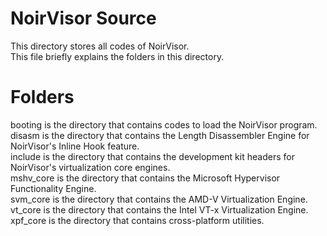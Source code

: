 # NoirVisor Source
This directory stores all codes of NoirVisor. <br>
This file briefly explains the folders in this directory.

# Folders
booting is the directory that contains codes to load the NoirVisor program. <br>
disasm is the directory that contains the Length Disassembler Engine for NoirVisor's Inline Hook feature. <br>
include is the directory that contains the development kit headers for NoirVisor's virtualization core engines. <br>
mshv_core is the directory that contains the Microsoft Hypervisor Functionality Engine. <br>
svm_core is the directory that contains the AMD-V Virtualization Engine. <br>
vt_core is the directory that contains the Intel VT-x Virtualization Engine. <br>
xpf_core is the directory that contains cross-platform utilities.